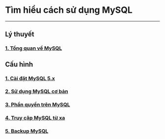 # Tìm hiểu cách sử dụng MySQL
---
## Lý thuyết
### [1. Tổng quan về MySQL](docs/mysql-overview.md)
## Cấu hình
### [1. Cài đặt MySQL 5.x](docs/mysql-install.md)
### [2. Sử dụng MySQL cơ bản](docs/mysql-basic.md)
### [3. Phần quyền trên MySQL](docs/mysql-phanquyen.md)
### [4. Truy cập MySQL từ xa](docs/mysql-remote-access.md)
### [5. Backup MySQL]()
